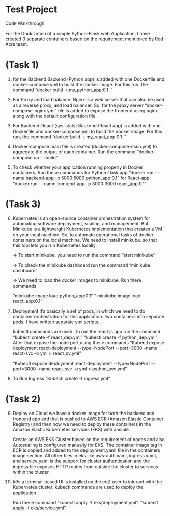 # Test Project

Code Walkthrough

For the Dockization of a simple Python–Flask web Application, I have created 3 separate containers based on the requirement mentioned by Red Acre team.
# (Task 1)
1. for the Backend
   Backend (Python app) is added with one Dockerfile and docker-compose.yml to build the docker image. For this run, the command “docker build -t my_python_app:0.1  .”

2. For Proxy and load balance.
   Nginx is a web server that can also be used as a reverse proxy, and load balancer. So, for the proxy server “docker-compose-nginx.yml” file is added to expose the      frontend using nginx along with the default configuration file.

3. For Backend-React (sys-stats)
   Backend (React app) is added with one Dockerfile and docker-compose.yml to build the docker image. For this run, the command “docker build -t my_react_app:0.1  .”

4. Docker-compose main file is created (docker-compose-main.yml)  to aggregate the output of each container. Run the command “docker-compose up - -build” 
 
5. To check whether your application running properly in Docker containers, Run these commands
   for Python-flask app
   “docker run - -name backend-app -p  5000:5000 python_app:0.1”
   for React-app 
   “docker run - -name frontend-app -p  3000:3000 react_app:0.1”
   

# (Task 3)

6. Kubernetes is an open-source container orchestration system for automating software deployment, scaling, and management. But Minikube is a lightweight Kubernetes      implementation that creates a VM on your local machine. So, to automate operational tasks of docker containers on the local machine. 
   We need to install minikube. so that this tool lets you run Kubernetes locally.
   
   => To start minikube, you need to run the command “start minikube”
   
   => To check the minikube dashboard run the command “minikube dashboard”
   
   => We need to load the docker images to minikube. Run there commands 

      “minikube image load  python_app:0.1”
      “ minikube image load  react_app:0.1”

7. Deployment 
   It’s basically a set of pods, in which we need to do container orchestration for this application. two containers into separate pods. I have written separate yml      scripts. 

   kubectl commands are used:
   To run the react js app run the command 
   “kubectl create -f react_dep.yml” 
   “kubectl create -f python_dep.yml”
   After that expose the node port using these commands
   “Kubectl expose deployment react-deployment  --type=NodePort  --port=3000 –name react-svc -o yml > react_sv.yml”

   “Kubectl expose deployment react-deployment  --type=NodePort  --port=3000 –name react-svc -o yml > python_svc.yml”

8. To Run Ingress 
   “Kubectl create -f ingress.yml”
   

# (Task 2)

9. Deploy on Cloud 
   we have a docker image for both the backend and frontend app and that is pushed to AWS ECR (Amazon Elastic Container Registry) and then now we need to deploy these    containers in the Amazon Elastic Kubernetes services (EKS) with ansible.

   Create an AWS EKS Cluster based on the requirement of nodes and also Autoscaling is configured manually for EKS. The container image tag in ECR is copied and added    to the deployment.yaml file in the containers image section. All other files in eks like aws-auth.yaml, ingress.yaml, and service.yaml is the support for cluster      authentication and the ingress file exposes HTTP routes from outside the cluster to services within the cluster.


10. k9s a terminal-based UI is installed on the ec2-user to interact with the Kubernetes cluster. kubectl commands are used to deploy the application 

    Run these command 
    “kubectl apply -f eks/deployment.yml”. 
    “kubectl apply -f eks/service.yml”.
